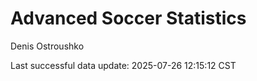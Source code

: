 # Advanced Soccer Statistics
Denis Ostroushko

<!-- gfm -->

Last successful data update: 2025-07-26 12:15:12 CST
